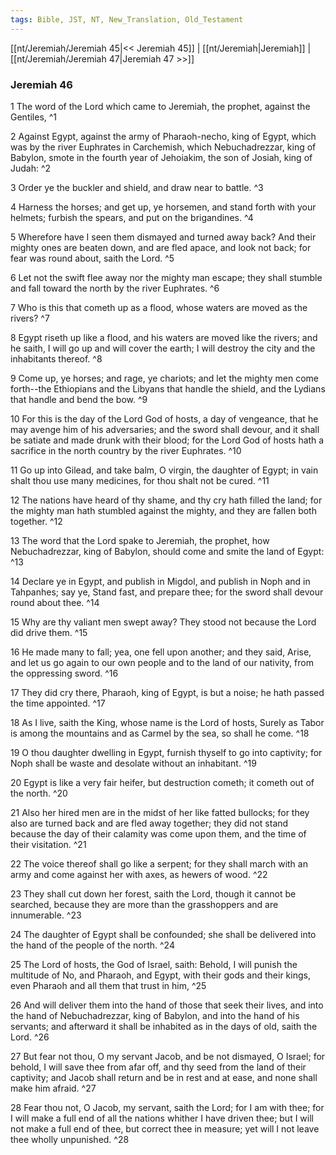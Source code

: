```yaml
---
tags: Bible, JST, NT, New_Translation, Old_Testament
---
```


[[nt/Jeremiah/Jeremiah 45|<< Jeremiah 45]] | [[nt/Jeremiah|Jeremiah]] | [[nt/Jeremiah/Jeremiah 47|Jeremiah 47 >>]]

### Jeremiah 46

1 The word of the Lord which came to Jeremiah, the prophet, against the Gentiles,  ^1

2 Against Egypt, against the army of Pharaoh-necho, king of Egypt, which was by the river Euphrates in Carchemish, which Nebuchadrezzar, king of Babylon, smote in the fourth year of Jehoiakim, the son of Josiah, king of Judah:  ^2

3 Order ye the buckler and shield, and draw near to battle.  ^3

4 Harness the horses; and get up, ye horsemen, and stand forth with your helmets; furbish the spears, and put on the brigandines.  ^4

5 Wherefore have I seen them dismayed and turned away back? And their mighty ones are beaten down, and are fled apace, and look not back; for fear was round about, saith the Lord.  ^5

6 Let not the swift flee away nor the mighty man escape; they shall stumble and fall toward the north by the river Euphrates.  ^6

7 Who is this that cometh up as a flood, whose waters are moved as the rivers?  ^7

8 Egypt riseth up like a flood, and his waters are moved like the rivers; and he saith, I will go up and will cover the earth; I will destroy the city and the inhabitants thereof.  ^8

9 Come up, ye horses; and rage, ye chariots; and let the mighty men come forth\--the Ethiopians and the Libyans that handle the shield, and the Lydians that handle and bend the bow.  ^9

10 For this is the day of the Lord God of hosts, a day of vengeance, that he may avenge him of his adversaries; and the sword shall devour, and it shall be satiate and made drunk with their blood; for the Lord God of hosts hath a sacrifice in the north country by the river Euphrates.  ^10

11 Go up into Gilead, and take balm, O virgin, the daughter of Egypt; in vain shalt thou use many medicines, for thou shalt not be cured.  ^11

12 The nations have heard of thy shame, and thy cry hath filled the land; for the mighty man hath stumbled against the mighty, and they are fallen both together.  ^12

13 The word that the Lord spake to Jeremiah, the prophet, how Nebuchadrezzar, king of Babylon, should come and smite the land of Egypt:  ^13

14 Declare ye in Egypt, and publish in Migdol, and publish in Noph and in Tahpanhes; say ye, Stand fast, and prepare thee; for the sword shall devour round about thee.  ^14

15 Why are thy valiant men swept away? They stood not because the Lord did drive them.  ^15

16 He made many to fall; yea, one fell upon another; and they said, Arise, and let us go again to our own people and to the land of our nativity, from the oppressing sword.  ^16

17 They did cry there, Pharaoh, king of Egypt, is but a noise; he hath passed the time appointed.  ^17

18 As I live, saith the King, whose name is the Lord of hosts, Surely as Tabor is among the mountains and as Carmel by the sea, so shall he come.  ^18

19 O thou daughter dwelling in Egypt, furnish thyself to go into captivity; for Noph shall be waste and desolate without an inhabitant.  ^19

20 Egypt is like a very fair heifer, but destruction cometh; it cometh out of the north.  ^20

21 Also her hired men are in the midst of her like fatted bullocks; for they also are turned back and are fled away together; they did not stand because the day of their calamity was come upon them, and the time of their visitation.  ^21

22 The voice thereof shall go like a serpent; for they shall march with an army and come against her with axes, as hewers of wood.  ^22

23 They shall cut down her forest, saith the Lord, though it cannot be searched, because they are more than the grasshoppers and are innumerable.  ^23

24 The daughter of Egypt shall be confounded; she shall be delivered into the hand of the people of the north.  ^24

25 The Lord of hosts, the God of Israel, saith: Behold, I will punish the multitude of No, and Pharaoh, and Egypt, with their gods and their kings, even Pharaoh and all them that trust in him,  ^25

26 And will deliver them into the hand of those that seek their lives, and into the hand of Nebuchadrezzar, king of Babylon, and into the hand of his servants; and afterward it shall be inhabited as in the days of old, saith the Lord.  ^26

27 But fear not thou, O my servant Jacob, and be not dismayed, O Israel; for behold, I will save thee from afar off, and thy seed from the land of their captivity; and Jacob shall return and be in rest and at ease, and none shall make him afraid.  ^27

28 Fear thou not, O Jacob, my servant, saith the Lord; for I am with thee; for I will make a full end of all the nations whither I have driven thee; but I will not make a full end of thee, but correct thee in measure; yet will I not leave thee wholly unpunished.  ^28

 
